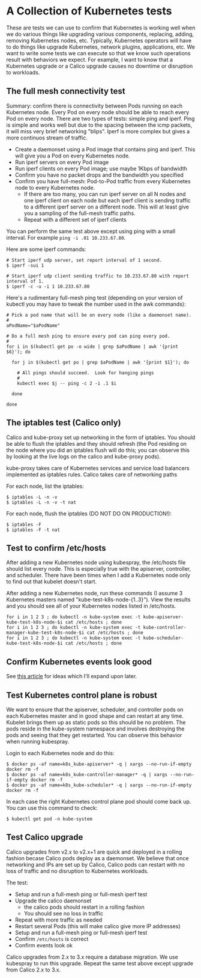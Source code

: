 # A Collection of Kubernetes tests

These are tests we can use to confirm that Kubernetes is working well when we do various things
like upgrading various components, replacing, adding, removing Kubernetes nodes, etc.
Typically, Kubernetes operators will have to do things
like upgrade Kubernetes, network plugins, applications, etc.  We want to write some tests
we can execute so that we know such operations result with behaviors we expect.  For
example, I want to know that a Kubernetes upgrade or a Calico upgrade causes no downtime
or disruption to workloads.

## The full mesh connectivity test

Summary: confirm there is connectivity between Pods running on each Kubernetes node.
Every Pod on every node should be able to reach every Pod on every node.  There are two
types of tests: simple ping and iperf.  Ping is simple and works well but due to the spacing
between the icmp packets, it will miss very brief networking "blips".  Iperf is more complex
but gives a more continuos stream of traffic.

* Create a daemonset using a Pod image that contains ping and iperf.  This will give
  you a Pod on every Kubernetes node.
* Run iperf servers on every Pod image
* Run iperf clients on every Pod image; use maybe 1Kbps of bandwidth
* Confirm you have no packet drops and the bandwidth you specified
* Confirm you have full-mesh: Pod-to-Pod traffic from every Kubernetes node to
  every Kubernetes node.
  * If there are too many, you can run iperf server on all N
    nodes and one iperf client on each node but each iperf client is sending traffic
    to a different iperf server on a different node.  This will at least give you a
    sampling of the full-mesh traffic paths.
  * Repeat with a different set of iperf clients

You can perform the same test above except using ping with a small interval.  For example
`ping -i .01 10.233.67.80`.

Here are some iperf commands:

```
# Start iperf udp server, set report interval of 1 second.
$ iperf -sui 1

# Start iperf udp client sending traffic to 10.233.67.80 with report interval of 1.
$ iperf -c -u -i 1 10.233.67.80
```

Here's a rudimentary full-mesh ping test (depending on your version of kubectl
you may have to tweak the number used in the awk commands):

```
# Pick a pod name that will be on every node (like a daemonset name).
#
aPodName="$aPodName"

# Do a full mesh ping to ensure every pod can ping every pod.
#
for i in $(kubectl get po -o wide | grep $aPodName | awk '{print $6}'); do

  for j in $(kubectl get po | grep $aPodName | awk '{print $1}'); do

    # All pings should succeed.  Look for hanging pings
    #
    kubectl exec $j -- ping -c 2 -i .1 $i

  done

done
```

## The iptables test (Calico only)

Calico and kube-proxy set up networking in the form of iptables.  You should be able
to flush the iptables and they should refresh (the Pod residing on the node where you
did an iptables flush will do this; you can observe this by looking at the live logs
on the calico and kube-proxy pods).

kube-proxy takes care of Kubernetes services and service load balancers implemented
as iptables rules.  Calico takes care of networking paths

For each node, list the iptables:

```
$ iptables -L -n -v
$ iptables -L -n -v -t nat
```

For each node, flush the iptables (DO NOT DO ON PRODUCTION!):

```
$ iptables -F
$ iptables -F -t nat
```

## Test to confirm /etc/hosts

After adding a new Kubernetes node using kubespray, the /etc/hosts file should list every node.
This is especially true with the apiserver, controller, and scheduler.  There have been times
when I add a Kubernetes node only to find out that kubelet doesn't start.

After adding a new Kubernetes node, run these commands (I assume 3 Kubernetes masters named
"kube-test-k8s-node-{1..3}").  View
the results and you should see all of your Kubernetes nodes listed in /etc/hosts.

```
for i in 1 2 3 ; do kubectl -n kube-system exec -t kube-apiserver-kube-test-k8s-node-$i cat /etc/hosts ; done
for i in 1 2 3 ; do kubectl -n kube-system exec -t kube-controller-manager-kube-test-k8s-node-$i cat /etc/hosts ; done
for i in 1 2 3 ; do kubectl -n kube-system exec -t kube-scheduler-kube-test-k8s-node-$i cat /etc/hosts ; done
```

## Confirm Kubernetes events look good

See [this article](https://www.bluematador.com/blog/kubernetes-events-explained) for ideas which
I'll expand upon later.

## Test Kubernetes control plane is robust

We want to ensure that the apiserver, scheduler, and controller pods on each Kubernetes master
and in good shape and can restart at any time.  Kubelet brings them up as static pods so this
should be no problem.  The pods reside in the kube-system namespace and involves destroying
the pods and seeing that they get restarted.  You can observe this behavior when running
kubespray.

Login to each Kubernetes node and do this:

```
$ docker ps -af name=k8s_kube-apiserver* -q | xargs --no-run-if-empty docker rm -f
$ docker ps -af name=k8s_kube-controller-manager* -q | xargs --no-run-if-empty docker rm -f
$ docker ps -af name=k8s_kube-scheduler* -q | xargs --no-run-if-empty docker rm -f
```

In each case the right Kubernetes control plane pod should come back up.  You can use this
command to check:

```
$ kubectl get pod -n kube-system
```

## Test Calico upgrade

Calico upgrades from v2.x to v2.x+1 are quick and deployed in a rolling fashion becase
Calico pods deploy as a daemonset.  We believe that once networking and IPs are set up
by Calico, Calico pods can restart with no loss of traffic and no disruption to Kubernetes
workloads.

The test:

* Setup and run a full-mesh ping or full-mesh iperf test
* Upgrade the calico daemonset
  * the calico pods should restart in a rolling fashion
  * You should see no loss in traffic
* Repeat with more traffic as needed
* Restart several Pods (this will make calico give more IP addresses)
* Setup and run a full-mesh ping or full-mesh iperf test
* Confirm `/etc/hosts` is correct
* Confirm events look ok

Calico upgrades from 2.x to 3.x require a database migration.  We use kubespray to run
this upgrade.  Repeat the same test above except upgrade from Calico 2.x to 3.x.
